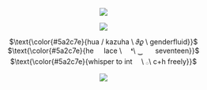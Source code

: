 <p align="center">
<img src="https://media.discordapp.net/attachments/1182777530181222441/1227710261629026404/2024_04_10_0qe_Kleki.png?ex=66373d08&is=6635eb88&hm=6c4d61681304925272778315a62b4f64b269596a3511a01acfb9e4c4ffb3b317&=&format=webp&quality=lossless"/>
</p>

<p align="center">
<img src="https://media.discordapp.net/attachments/1182777530181222441/1227710261062795314/blur_edges4.png?ex=66373d07&is=6635eb87&hm=1d282c482ddb08b3217b9c5f3fb9cf428a985f0613ff0b2ef4a85e1a91e112b0&=&format=webp&quality=lossless"/>
</p>


<p align="center">
$\text{\color{#5a2c7e}{hua   /    kazuha \ 𝜗𝜚  \ genderfluid}}$ <br>
$\text{\color{#5a2c7e}{he⠀⠀lace \ ⠀ ❛\ ‿⠀⠀  seventeen}}$ <br>
$\text{\color{#5a2c7e}{whisper to int ⠀ \ 𓂂\  c+h freely}}$
</p>


<p align="center">
<img src="https://media.discordapp.net/attachments/1182777530181222441/1227710261331361842/2024_04_10_0qe_Kleki1.png?ex=66296548&is=6616f048&hm=44485809fbac3842bcfc65e2d5592e98b297b6b085fbd0283729d64d7f5a8c7a&=&format=webp&quality=lossless"/>
</p>

